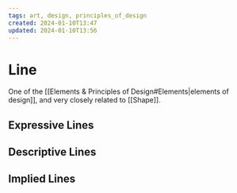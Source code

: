 ```yaml
---
tags: art, design, principles_of_design
created: 2024-01-10T13:47
updated: 2024-01-10T13:56
---
```

# Line

One of the [[Elements & Principles of Design#Elements|elements of design]], and very closely related to [[Shape]].

## Expressive Lines

## Descriptive Lines

## Implied Lines